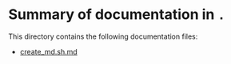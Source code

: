 # Summary of documentation in `.`

This directory contains the following documentation files:

- [create_md.sh.md](create_md.sh.md)
